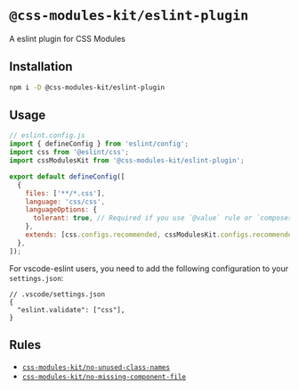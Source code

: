 # `@css-modules-kit/eslint-plugin`

A eslint plugin for CSS Modules

## Installation

```bash
npm i -D @css-modules-kit/eslint-plugin
```

## Usage

```js
// eslint.config.js
import { defineConfig } from 'eslint/config';
import css from '@eslint/css';
import cssModulesKit from '@css-modules-kit/eslint-plugin';

export default defineConfig([
  {
    files: ['**/*.css'],
    language: 'css/css',
    languageOptions: {
      tolerant: true, // Required if you use `@value` rule or `composes` property
    },
    extends: [css.configs.recommended, cssModulesKit.configs.recommended],
  },
]);
```

For vscode-eslint users, you need to add the following configuration to your `settings.json`:

```jsonc
// .vscode/settings.json
{
  "eslint.validate": ["css"],
}
```

## Rules

- [`css-modules-kit/no-unused-class-names`](https://github.com/mizdra/css-modules-kit/blob/main/packages/eslint-plugin/docs/rules/no-unused-class-names.md)
- [`css-modules-kit/no-missing-component-file`](https://github.com/mizdra/css-modules-kit/blob/main/packages/eslint-plugin/docs/rules/no-missing-component-file.md)
